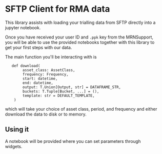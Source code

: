# SFTP Client for RMA data

This library assists with loading your trialling data from SFTP directly into a jupyter notebook. 

Once you have received your user ID and `.ppk` key from the MRNSupport, you will be able to use the provided notebooks together with this library to get your first steps with our data.  

The main function you'll be interacting with is

```
   def download(
        asset_class: AssetClass,
        frequency: Frequency,
        start: datetime,
        end: datetime,
        output: T.Union[Output, str] = DATAFRAME_STR,
        buckets: T.Tuple[Bucket, ...] = (),
        template: str = DEFAULT_TEMPLATE,
    )
```

which will take your choice of asset class, period, and frequency and either download the data to disk or to memory.

## Using it

A notebook will be provided where you can set parameters through widgets.
